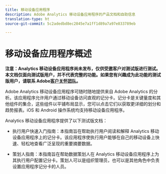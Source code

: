 ```yaml
---
title: 移动设备应用程序
description: Adobe Analytics 移动设备应用程序的产品文档和自助信息
translation-type: ht
source-git-commit: 5c2adedbd8ec2845e7a1ff1d89a7a97e833789eb

---
```



# 移动设备应用程序概述

**注意：Analytics 移动设备应用程序尚未发布，仅供受邀客户对测试版进行测试。本文档仅面向测试版用户，并不代表完整的功能。如果您有兴趣成为此功能的测试版用户，请联系 Adobe[客户关怀团队](https://helpx.adobe.com/cn/contact/enterprise-support.ec.html)。**

Adobe Analytics 移动设备应用程序可随时随地提供来自 Adobe Analytics 的分析。该应用程序允许用户通过移动设备访问直观的记分卡。记分卡是关键量度和其他组件的集合，这些组件以平铺布局显示，您可以点击它们以获取更详细的划分和趋势报表。iOS 和 Android 操作系统均支持移动设备应用程序。

Analytics 移动设备应用程序提供了以下测试版文档：

* 执行用户快速入门指南：本指南旨在帮助执行用户阅读和解释 Analytics 移动设备应用程序上的记分卡。该应用程序使执行用户能够在自己的移动设备上快速、轻松地查看广泛呈现的重要摘要数据。


* 策划人指南：本指南旨在帮助数据策划人在 Analytics 移动设备应用程序上为其执行用户配置记分卡。策划人可以是组织管理员，也可以是其他角色中负责设置应用程序记分卡的人员。
